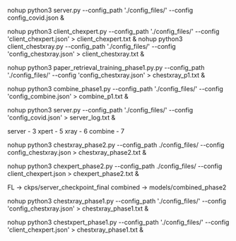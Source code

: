 nohup python3 server.py --config_path './config_files/' --config config_covid.json &

nohup python3 client_chexpert.py --config_path './config_files/' --config 'client_chexpert.json' > client_chexpert.txt & 
nohup python3 client_chestxray.py --config_path './config_files/' --config 'config_chestxray.json' > client_chestxray.txt &

nohup python3 paper_retrieval_training_phase1.py.py --config_path './config_files/' --config 'config_chestxray.json' > chestxray_p1.txt &

nohup python3 combine_phase1.py --config_path './config_files/' --config 'config_combine.json' > combine_p1.txt &

nohup python3 server.py --config_path './config_files/' --config 'config_covid.json' > server_log.txt &

server - 3 xpert - 5 xray - 6 combine - 7

nohup python3 chestxray_phase2.py --config_path ./config_files/ --config config_chestxray.json > chestxray_phase2.txt &

nohup python3 chexpert_phase2.py --config_path ./config_files/ --config client_chexpert.json > chexpert_phase2.txt &

FL -> ckps/server_checkpoint_final combined -> models/combined_phase2

nohup python3 chestxray_phase1.py --config_path './config_files/' --config 'config_chestxray.json' > chestxray_phase1.txt &

nohup python3 chestxpert_phase1.py --config_path './config_files/' --config 'client_chexpert.json' > chestxray_phase1.txt &